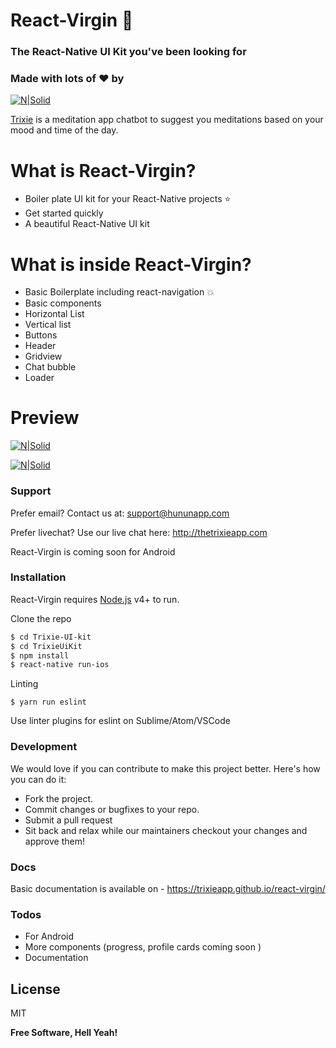 # React-Virgin :dancer:

### The React-Native UI Kit you've been looking for

### Made with lots of :heart: by

[![N|Solid](http://thetrixieapp.com/img/hunun-logo-text.png)](http://thetrixieapp.com)

[Trixie](http://thetrixieapp.com) is a meditation app chatbot to suggest you meditations based on your mood and time of the day.

# What is React-Virgin?

  - Boiler plate UI kit for your React-Native projects :star:
  - Get started quickly
  - A beautiful React-Native UI kit

# What is inside React-Virgin?

  - Basic Boilerplate including react-navigation :boom:
  - Basic components 
  - Horizontal List
  - Vertical list
  - Buttons
  - Header
  - Gridview
  - Chat bubble
  - Loader
  
 # Preview
[![N|Solid](https://s3-us-west-2.amazonaws.com/trixie-public/screen.png)](http://thetrixieapp.com)

[![N|Solid](https://s3-us-west-2.amazonaws.com/trixie-public/trixie-screen-2.png)](http://thetrixieapp.com)


### Support

Prefer email? Contact us at: support@hununapp.com

Prefer livechat? Use our live chat here: http://thetrixieapp.com

React-Virgin is coming soon for Android

### Installation

React-Virgin requires [Node.js](https://nodejs.org/) v4+ to run.

Clone the repo

```sh
$ cd Trixie-UI-kit
$ cd TrixieUiKit
$ npm install
$ react-native run-ios
```

Linting
```
$ yarn run eslint
```
Use linter plugins for eslint on Sublime/Atom/VSCode

### Development

We would love if you can contribute to make this project better. Here's how you can do it:

 - Fork the project.
 - Commit changes or bugfixes to your repo.
 - Submit a pull request
 - Sit back and relax while our maintainers checkout your changes and approve them!

### Docs

Basic documentation is available on - https://trixieapp.github.io/react-virgin/

### Todos

 - For Android
 - More components (progress, profile cards coming soon )
 - Documentation

License
----

MIT


**Free Software, Hell Yeah!**
